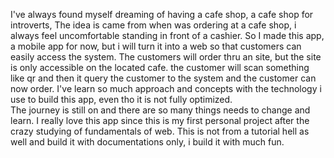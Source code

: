 
I've always found myself dreaming of having a cafe shop, a cafe shop for introverts, The idea is came from when was ordering at a cafe shop, i always feel uncomfortable
standing in front of a cashier. So I made this app, a mobile app for now, but i will turn it into a web so that customers can easily access the system. 
The customers will order thru an site, but the site is only accessible on the located cafe. the customer will scan something like qr and then it query the customer
to the system and the customer can now order.
I've learn so much approach and concepts with the technology i use to build this app, even tho it is not fully optimized.  
The journey is still on and there are so many things needs to change and learn.
I really love this app since this is my first personal project after the crazy studying of fundamentals of web. 
This is not from a tutorial hell as well and build it with documentations only, i build it with much fun.



